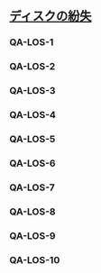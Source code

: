 ## [ディスクの紛失](80502)

### QA-LOS-1

### QA-LOS-2

### QA-LOS-3

### QA-LOS-4

### QA-LOS-5

### QA-LOS-6

### QA-LOS-7

### QA-LOS-8

### QA-LOS-9

### QA-LOS-10
